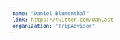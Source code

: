 ```yaml
---
  name: "Daniel Blumenthal"
  link: https://twitter.com/DanCast
  organization: "TripAdvisor"
---
```

